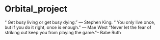 # Orbital_project

“ Get busy living or get busy dying.” — Stephen King.
“ You only live once, but if you do it right, once is enough.” — Mae West
“Never let the fear of striking out keep you from playing the game.”– Babe Ruth